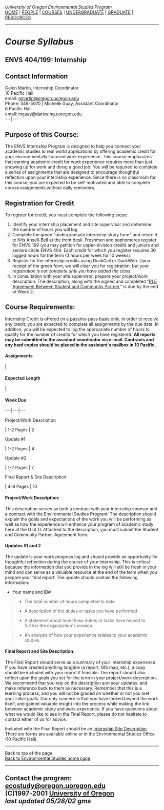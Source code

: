 _University of Oregon Environmental Studies Program_  
[HOME](http://darkwing.uoregon.edu/~ecostudy/)  |
[PEOPLE](http://darkwing.uoregon.edu/~ecostudy/people/index.htm)  |
[COURSES](http://darkwing.uoregon.edu/~ecostudy/course_info/index.htm)  |
[UNDERGRADUATE](http://darkwing.uoregon.edu/~ecostudy/ugrad_prog/index.html)
|  [GRADUATE](http://darkwing.uoregon.edu/~ecostudy/grad_prog/index.html)  |
[RESOURCES](http://darkwing.uoregon.edu/~ecostudy/Resources/index.html)

* * *

#  _Course Syllabus_

##  **ENVS 404/199: Internship**

##  **Contact Information**

Galen Martin, Internship Coordinator  
10 Pacific Hall  
email:  gmartin@oregon.uoregon.edu  
Phone:  346-5070 | Michelle Guay, Assistant Coordinator  
6 Pacific Hall  
email:  mguay@darkwing.uoregon.edu  
---|---  
  
##  Purpose of this Course:

The ENVS Internship Program is designed to help you connect your academic
studies to real world applications by offering academic credit for your
environmentally-focused work experience. This course emphasizes that earning
academic credit for work experience requires more than just showing up for
work and doing a good job. You will be required to complete a series of
assignments that are designed to encourage thoughtful reflection upon your
internship experience. Since there is no classroom for this course, you are
expected to be self-motivated and able to complete course assignments without
daily reminders.

##  Registration for Credit

To register for credit, you must complete the following steps:

  1. Identify your internship placement and site supervisor and determine the number of hours you will log.
  2. Complete the green "undergraduate internship study form" and return it to Kris Ansell-Bell at the front desk.  Freshmen and sophomores register for ENVS 199 (you may petition for upper-division credit) and juniors and seniors circle ENVS 404.  Each credit for which you register requires 30 logged hours for the term (3 hours per week for 10 weeks).
  3. Register for the internship credits using DuckCall or DuckWeb.  Upon receipt of the green form, we will clear you for registration, but _your registration is not complete until _you_ have added the class_.
  4. In consultation with your site supervisor, prepare your project/work description.   The description, along with the signed and completed "[PLE Agreement Between Student and Community Partner](contract.htm)," is due by the end of Week 2.

##  Course Requirements:

Internship Credit is offered on a pass/no-pass basis only.  In order to
receive any credit, you are expected to complete all assignments by the due
date. In addition, you will be expected to log the appropriate number of hours
to qualify for the number of credits for which you have registered. **All
reports may be submitted to the assistant coordinator via e-mail.   Contracts
and any hard copies should be placed in the assistant's mailbox in 10
Pacific.**

####  Assignments

|

####  Expected Length

|

####  Week Due  
  
---|---|---  
  
Project/Work Description

|  1-2 Pages |  2  
  
Update #1

|  1-2 Pages |  4  
  
Update #2

|  1-2 Pages |  7  
  
Final Report & Site Description

|  4-8 Pages |  10  
  
####  Project/Work Description:

This description serves as both a contract with your internship sponsor and a
contract with the Environmental Studies Program. The description should
explain the goals and expectations of the work you will be performing as well
as how the experience will enhance your program of academic study here at the
U of O. Attached to the description, you must submit the Student and Community
Partner Agreement form.

####  Updates #1 and 2

The update is your work progress log and should provide an opportunity for
thoughtful reflection during the course of your internship. This is critical
because the information that you provide in the log will still be fresh in
your mind and can serve as a valuable resource at the end of the term when you
prepare your final report. The update should contain the following
information:

  * Your name and ID#

> * The total number of hours completed to date

> * A description of the duties or tasks you have performed

> * A statement about how those duties or tasks have helped to further the
organization's mission

> * An analysis of how your experience relates to your academic studies.

####  Final Report and Site Description:

The Final Report should serve as a summary of your internship experience. If
you have created anything tangible (a report, GIS map, etc.), a copy should be
included with your report if feasible. The report should also reflect upon the
goals you set for the term in your project/work description. We recommend that
you rely on the description and your updates, and make reference back to them
as necessary. Remember that this is a learning process, and you will not be
graded on whether or not you met your initial goals. Our only concern is that
you have looked beyond the work itself, and gained valuable insight into the
process while making the link between academic study and work experience. If
you have questions about what we would like to see in the Final Report, please
do not hesitate to contact either of us for advice.

Included with the Final Report should be an [Internship Site
Description](http://darkwing.uoregon.edu/~ecostudy/resources/internships/Evaluation.html).
There are forms are available online or in the Environmental Studies Office
(10 Pacific Hall).  

* * *

Back to top of the page  
[Back to Environmental Studies home
page](http://darkwing.uoregon.edu/~ecostudy/)  

* * *

Contact the program:
[ecostudy@oregon.uoregon.edu](mailto:ecostudy@oregon.uoregon.edu)  
(C)1997-2001 [University of Oregon](http://www.uoregon.edu)  
_last updated 05/28/02 gms_  
---


